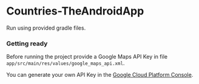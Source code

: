 # Countries-TheAndroidApp

Run using provided gradle files.

### Getting ready

Before running the project provide a Google Maps API Key in file `app/src/main/res/values/google_maps_api.xml`.

You can generate your own API Key in the [Google Cloud Platform Console](https://console.cloud.google.com/google/maps-apis).
